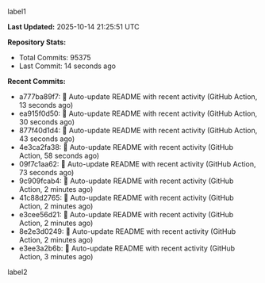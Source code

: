 
label1 
<!-- ACTIVITY_START -->
**Last Updated:** 2025-10-14 21:25:51 UTC

**Repository Stats:**
- Total Commits: 95375
- Last Commit: 14 seconds ago

**Recent Commits:**
- a777ba89f7: 🤖 Auto-update README with recent activity (GitHub Action, 13 seconds ago)
- ea915f0d50: 🤖 Auto-update README with recent activity (GitHub Action, 30 seconds ago)
- 877f40d1d4: 🤖 Auto-update README with recent activity (GitHub Action, 43 seconds ago)
- 4e3ca2fa38: 🤖 Auto-update README with recent activity (GitHub Action, 58 seconds ago)
- 09f7c1aa62: 🤖 Auto-update README with recent activity (GitHub Action, 73 seconds ago)
- 9c909fcab4: 🤖 Auto-update README with recent activity (GitHub Action, 2 minutes ago)
- 41c88d2765: 🤖 Auto-update README with recent activity (GitHub Action, 2 minutes ago)
- e3cee56d21: 🤖 Auto-update README with recent activity (GitHub Action, 2 minutes ago)
- 8e2e3d0249: 🤖 Auto-update README with recent activity (GitHub Action, 2 minutes ago)
- e3ee3a2b6b: 🤖 Auto-update README with recent activity (GitHub Action, 3 minutes ago)
<!-- ACTIVITY_END -->

label2
